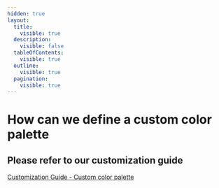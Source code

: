 ```yaml
---
hidden: true
layout:
  title:
    visible: true
  description:
    visible: false
  tableOfContents:
    visible: true
  outline:
    visible: true
  pagination:
    visible: true
---
```


# How can we define a custom color palette

## Please refer to our customization guide

[Customization Guide - Custom color palette](https://docs.vitaracharts.com/customization/customColorPalette.html)
